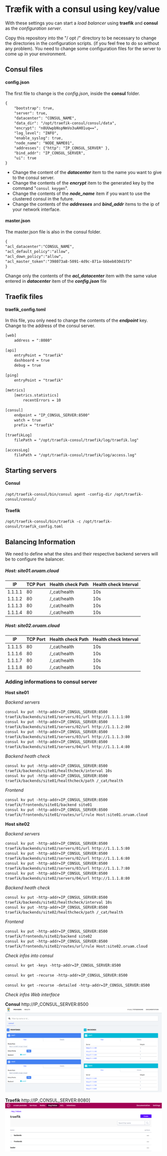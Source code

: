 # Træfik with a consul using key/value

With these settings you can start a *load balancer* using **traefik** and **consul** as the *configuration server*.

Copy this repository into the "/ opt /" directory to be necessary to change the directories in the configuration scripts. (if you feel free to do so without any problem). You need to change some configuration files for the server to come up in your environment. 

## Consul files

#### config.json
The first file to change is the *config.json*, inside the **consul** folder.

    {
        "bootstrap": true,
        "server": true,
        "datacenter": "CONSUL_NAME",
        "data_dir": "/opt/traefik-consul/consul/data",
        "encrypt": "n8UUwpbNspNmVo3uAH01uq==",
        "log_level": "INFO",
        "enable_syslog": true,
        "node_name": "NODE_NAME01",
        "addresses": {"http": "IP_CONSUL_SERVER" },
        "bind_addr": "IP_CONSUL_SERVER",
        "ui": true
    }

 - Change the content of the ***datacenter*** item to the name you want to
   give to the consul server.
 - Change the contents of the ***encrypt*** item to the generated key by the
   command "`consul keygen`".
 - Change the contents of the ***node_name*** item if you want to use the
   clustered consul in the future.
 - Change the contents of the ***addresses*** and ***bind_addr*** items to the
   ip of your network interface.

#### master.json
The master.json file is also in the consul folder.

    {
    "acl_datacenter":"CONSUL_NAME",
    "acl_default_policy":"allow",
    "acl_down_policy":"allow",
    "acl_master_token":"398073a8-5091-4d9c-871a-bbbeb030d1f5"
    }

Change only the contents of the ***acl_datacenter*** item with the same value entered in  ***datacenter*** item of the ***config.json*** file

## Traefik files

#### traefik_config.toml
In this file, you only need to change the contents of the ***endpoint*** key. Change to the address of the consul server.

    [web]
    	address = ":8080"
    	
    [api]
    	entryPoint = "traefik"
    	dashboard = true
    	debug = true
    	
    [ping]
    	entryPoint = "traefik"
    	
    [metrics]
    	[metrics.statistics]
    		recentErrors = 10
    		
    [consul]
    	endpoint = "IP_CONSUL_SERVER:8500"
    	watch = true
    	prefix = "traefik"
    	
    [traefikLog]
    	filePath = "/opt/traefik-consul/traefik/log/traefik.log"
    	
    [accessLog]
    	filePath = "/opt/traefik-consul/traefik/log/access.log"

## Starting servers
#### Consul

    /opt/traefik-consul/bin/consul agent -config-dir /opt/traefik-consul/consul/

#### Traefik

    /opt/traefik-consul/bin/traefik -c /opt/traefik-consul/traefik_config.toml

## Balancing Information

We need to define what the sites and their respective backend servers will be to configure the balancer.


##### Host: site01.oruam.cloud
|IP      |TCP Port  |Health check Path |Health check Interval 
|--------|----------|------------------|---------------------|
|1.1.1.1 |80        |/_cat/health      |10s                  |
|1.1.1.2 |80        |/_cat/health      |10s                  |
|1.1.1.3 |80        |/_cat/health      |10s                  |
|1.1.1.4 |80        |/_cat/health      |10s                  |

##### Host: site02.oruam.cloud
|IP      |TCP Port  |Health check Path |Health check Interval 
|--------|----------|------------------|---------------------|
|1.1.1.5 |80        |/_cat/health      |10s                  |
|1.1.1.6 |80        |/_cat/health      |10s                  |
|1.1.1.7 |80        |/_cat/health      |10s                  |
|1.1.1.8 |80        |/_cat/health      |10s                  |

### Adding informations to consul server

**Host site01**

*Backend servers*

    consul kv put -http-addr=IP_CONSUL_SERVER:8500 traefik/backends/site01/servers/01/url http://1.1.1.1:80
    consul kv put -http-addr=IP_CONSUL_SERVER:8500 traefik/backends/site01/servers/02/url http://1.1.1.2:80
    consul kv put -http-addr=IP_CONSUL_SERVER:8500 traefik/backends/site01/servers/03/url http://1.1.1.3:80
    consul kv put -http-addr=IP_CONSUL_SERVER:8500 traefik/backends/site01/servers/04/url http://1.1.1.4:80

*Backend heath check*

    consul kv put -http-addr=IP_CONSUL_SERVER:8500 traefik/backends/site01/healthcheck/interval 10s
    consul kv put -http-addr=IP_CONSUL_SERVER:8500 traefik/backends/site01/healthcheck/path /_cat/health

*Frontend*

    consul kv put -http-addr=IP_CONSUL_SERVER:8500 traefik/frontends/site01/backend site01
    consul kv put -http-addr=IP_CONSUL_SERVER:8500 traefik/frontends/site01/routes/url/rule Host:site01.oruam.cloud

**Host site02**

*Backend servers*

    consul kv put -http-addr=IP_CONSUL_SERVER:8500 traefik/backends/site02/servers/01/url http://1.1.1.5:80
    consul kv put -http-addr=IP_CONSUL_SERVER:8500 traefik/backends/site02/servers/02/url http://1.1.1.6:80
    consul kv put -http-addr=IP_CONSUL_SERVER:8500 traefik/backends/site02/servers/03/url http://1.1.1.7:80
    consul kv put -http-addr=IP_CONSUL_SERVER:8500 traefik/backends/site02/servers/04/url http://1.1.1.8:80

*Backend heath check*

    consul kv put -http-addr=IP_CONSUL_SERVER:8500 traefik/backends/site02/healthcheck/interval 10s
    consul kv put -http-addr=IP_CONSUL_SERVER:8500 traefik/backends/site02/healthcheck/path /_cat/health

*Frontend*

    consul kv put -http-addr=IP_CONSUL_SERVER:8500 traefik/frontends/site02/backend site02
    consul kv put -http-addr=IP_CONSUL_SERVER:8500 traefik/frontends/site02/routes/url/rule Host:site02.oruam.cloud


*Check infos into consul*

    consul kv get -keys -http-addr=IP_CONSUL_SERVER:8500

    consul kv get -recurse -http-addr=IP_CONSUL_SERVER:8500

    consul kv get -recurse -detailed -http-addr=IP_CONSUL_SERVER:8500


*Check infos Web interface*

**Consul**
http://IP_CONSUL_SERVER:8500
![Screenshot](consul-SS.png)

**Traefik**
http://IP_CONSUL_SERVER:8080]
![Screenshot](traefik-SS.png)
